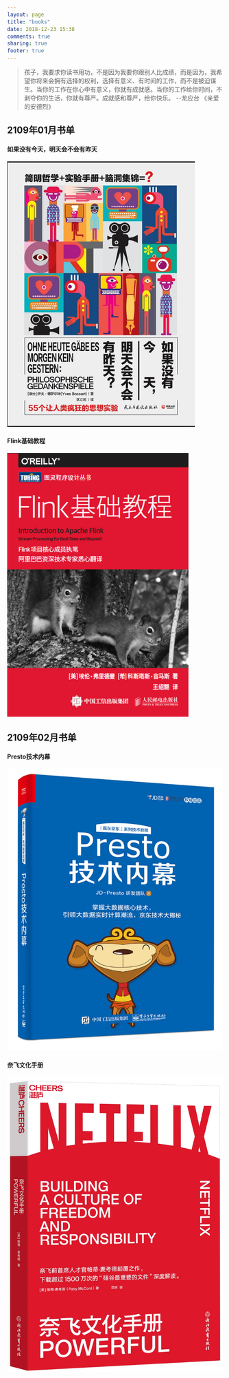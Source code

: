 ```yaml
---
layout: page
title: "books"
date: 2018-12-23 15:38
comments: true
sharing: true
footer: true
---
```

> 孩子，我要求你读书用功，不是因为我要你跟别人比成绩，而是因为，我希望你将来会拥有选择的权利，选择有意义、有时间的工作，而不是被迫谋生。当你的工作在你心中有意义，你就有成就感。当你的工作给你时间，不剥夺你的生活，你就有尊严。成就感和尊严，给你快乐。 --龙应台 《亲爱的安德烈》

## 2109年01月书单
#### 如果没有今天，明天会不会有昨天
![如果没有今天，明天会不会有昨天](/images/books/如果没有今天，明天会不会有昨天.png)

#### Flink基础教程
![Flink基础教程](/images/books/Flink基础教程.png)

## 2109年02月书单
#### Presto技术内幕
![Presto技术内幕](/images/books/Presto技术内幕.jpg)

#### 奈飞文化手册
![奈飞文化手册](/images/books/奈飞文化手册.jpg)